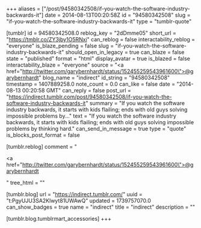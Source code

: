 +++
aliases = ["/post/94580342508/if-you-watch-the-software-industry-backwards-it"]
date = 2014-08-13T00:20:58Z
id = "94580342508"
slug = "if-you-watch-the-software-industry-backwards-it"
type = "tumblr-quote"

[tumblr]
id = 94580342508.0
reblog_key = "2dDmme05"
short_url = "https://tmblr.co/ZY3jby1O5RNxi"
can_reblog = false
interactability_reblog = "everyone"
is_blaze_pending = false
slug = "if-you-watch-the-software-industry-backwards-it"
should_open_in_legacy = true
can_blaze = false
state = "published"
format = "html"
display_avatar = true
is_blazed = false
interactability_blaze = "everyone"
source = "<a href=\"http://twitter.com/garybernhardt/status/152455259543961600\">@garybernhardt</a>"
blog_name = "indirect"
id_string = "94580342508"
timestamp = 1407889258.0
note_count = 0.0
can_like = false
date = "2014-08-13 00:20:58 GMT"
can_reply = false
post_url = "https://indirect.tumblr.com/post/94580342508/if-you-watch-the-software-industry-backwards-it"
summary = "If you watch the software industry backwards, it starts with kids flailing; ends with old guys solving impossible problems by..."
text = "If you watch the software industry backwards, it starts with kids flailing; ends with old guys solving impossible problems by thinking hard."
can_send_in_message = true
type = "quote"
is_blocks_post_format = false

[tumblr.reblog]
comment = "<p><a href=\"http://twitter.com/garybernhardt/status/152455259543961600\">@garybernhardt</a></p>"
tree_html = ""

[tumblr.blog]
url = "https://indirect.tumblr.com/"
uuid = "t:PgyUJU3SA2Klwyt81UWAwQ"
updated = 1739757070.0
can_show_badges = true
name = "indirect"
title = "indirect"
description = ""

[tumblr.blog.tumblrmart_accessories]
+++
